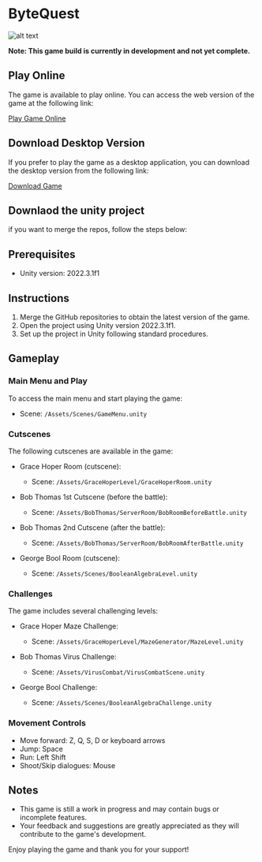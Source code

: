 # ByteQuest
![alt text](https://d112y698adiu2z.cloudfront.net/photos/production/software_photos/002/532/967/datas/original.png)

**Note: This game build is currently in development and not yet complete.**

## Play Online

The game is available to play online. You can access the web version of the game at the following link:

[Play Game Online](https://byte-quest-gilt.vercel.app/)

## Download Desktop Version

If you prefer to play the game as a desktop application, you can download the desktop version from the following link:

[Download Game](https://drive.google.com/drive/folders/1GPIiwHk0DH4IXfVSEoH_a1WOCQ3Q90tt?usp=sharing)


## Downlaod the unity project
if you want to merge the repos, follow the steps below:

## Prerequisites

- Unity version: 2022.3.1f1

## Instructions

1. Merge the GitHub repositories to obtain the latest version of the game.
2. Open the project using Unity version 2022.3.1f1.
3. Set up the project in Unity following standard procedures.

## Gameplay

### Main Menu and Play

To access the main menu and start playing the game:

- Scene: `/Assets/Scenes/GameMenu.unity`

### Cutscenes

The following cutscenes are available in the game:

- Grace Hoper Room (cutscene):
  - Scene: `/Assets/GraceHoperLevel/GraceHoperRoom.unity`

- Bob Thomas 1st Cutscene (before the battle):
  - Scene: `/Assets/BobThomas/ServerRoom/BobRoomBeforeBattle.unity`

- Bob Thomas 2nd Cutscene (after the battle):
  - Scene: `/Assets/BobThomas/ServerRoom/BobRoomAfterBattle.unity`

- George Bool Room (cutscene):
  - Scene: `/Assets/Scenes/BooleanAlgebraLevel.unity`

### Challenges

The game includes several challenging levels:

- Grace Hoper Maze Challenge:
  - Scene: `/Assets/GraceHoperLevel/MazeGenerator/MazeLevel.unity`

- Bob Thomas Virus Challenge:
  - Scene: `/Assets/VirusCombat/VirusCombatScene.unity`

- George Bool Challenge:
  - Scene: `/Assets/Scenes/BooleanAlgebraChallenge.unity`

### Movement Controls

- Move forward: Z, Q, S, D or keyboard arrows
- Jump: Space
- Run: Left Shift
- Shoot/Skip dialogues: Mouse

## Notes

- This game is still a work in progress and may contain bugs or incomplete features.
- Your feedback and suggestions are greatly appreciated as they will contribute to the game's development.

Enjoy playing the game and thank you for your support!



